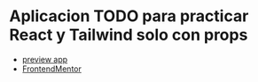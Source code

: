 # Aplicacion TODO para practicar React y Tailwind solo con props

- [preview app](https://react-tailwind-todo-v2.netlify.app/)
- [FrontendMentor ](https://www.frontendmentor.io/challenges/todo-app-Su1_KokOW)
